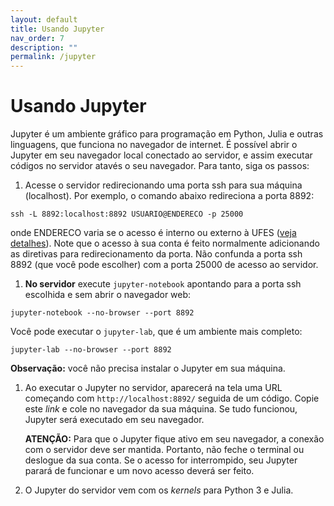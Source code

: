 ```yaml
---
layout: default
title: Usando Jupyter
nav_order: 7
description: ""
permalink: /jupyter
---
```


# Usando Jupyter

Jupyter é um ambiente gráfico para programação em Python, Julia e outras linguagens, que funciona no navegador de internet. É possível abrir o Jupyter em seu navegador local conectado ao servidor, e assim executar códigos no servidor atavés o seu navegador. Para tanto, siga os passos:

1. Acesse o servidor redirecionando uma porta ssh para sua máquina (localhost). Por exemplo, o comando abaixo redireciona a porta 8892:
~~~
ssh -L 8892:localhost:8892 USUARIO@ENDERECO -p 25000
~~~
onde ENDERECO varia se o acesso é interno ou externo à UFES ([veja detalhes](/)). Note que o acesso à sua conta é feito normalmente adicionando as diretivas para redirecionamento da porta. Não confunda a porta ssh 8892 (que você pode escolher) com a porta 25000 de acesso ao servidor.


1. **No servidor** execute `jupyter-notebook` apontando para a porta ssh escolhida e sem abrir o navegador web:
~~~
jupyter-notebook --no-browser --port 8892
~~~
Você pode executar o `jupyter-lab`, que é um ambiente mais completo:
~~~
jupyter-lab --no-browser --port 8892
~~~

   **Observação:** você não precisa instalar o Jupyter em sua máquina.


1. Ao executar o Jupyter no servidor, aparecerá na tela uma URL começando com `http://localhost:8892/` seguida de um código. Copie este *link* e cole no navegador da sua máquina. Se tudo funcionou, Jupyter será executado em seu navegador.

   **ATENÇÃO:** Para que o Jupyter fique ativo em seu navegador, a conexão com o servidor deve ser mantida. Portanto, não feche o terminal ou deslogue da sua conta. Se o acesso for interrompido, seu Jupyter parará de funcionar e um novo acesso deverá ser feito.


1. O Jupyter do servidor vem com os *kernels* para Python 3 e Julia.

<!--1. O Jupyter vem com o *kernel* do Python 3 por padrão. **Se você quer usar o Julia no Jupyter**, você precisará copiar o *kernel* do Julia para sua pasta pessoal. Para tanto, execute **no servidor** os seguintes comandos em sequência:
~~~
rm -rdf ~/.local/share/jupyter/
mkdir -p ~/.local/share/jupyter
ln -s /opt/julia_jupyter_kernels/kernels/ ~/.local/share/jupyter
~~~
Isso (re)criará um *link* para o diretório contendo as configurações de todos os *kernels* presentes no servidor. Após isso, (re)execute o Jupyter e verifique que Julia aparece nas opções.

   **ATENÇÃO:** o procedimento acima deve ser feito uma única vez, ou sempre que você verifique não possuir todos os *kernels* atualizados em seu Jupyter.-->
